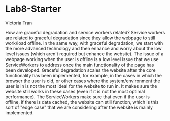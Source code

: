 # Lab8-Starter

Victoria Tran

How are graceful degradation and service workers related?
Service workers are related to graceful degradation since they allow the webpage to still work/load offline. In the same way, with graceful degradation, we start with the more advanced technology and then enhance and worry about the low level issues (which aren't required but enhance the website). The issue of a webpage working when the user is offline is a low level issue that we use ServiceWorkers to address once the main functionality of the page has been developed. Graceful degradation scales the website after the core functionality has been implemented, for example, in the cases in which the browser the user is old, or other cases where the system/environment the user is in is not the most ideal for the website to run in. It makes sure the website still works in these cases (even if it is not the most optimal performance). The ServiceWorkers make sure that even if the user is offline, if there is data cached, the website can still function, which is this sort of "edge case" that we are considering after the website is mainly implemented.